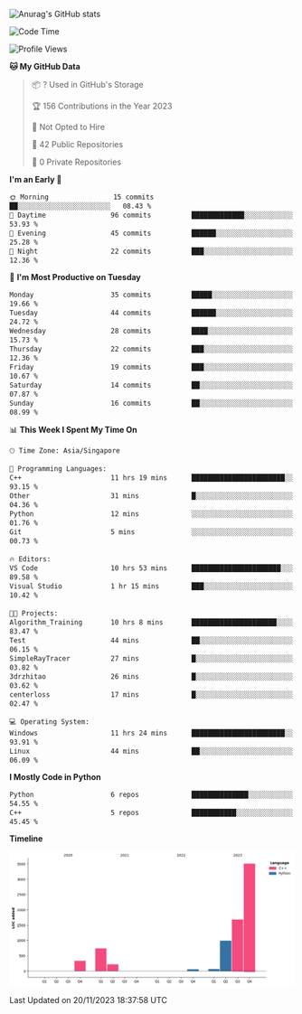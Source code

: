 ![Anurag's GitHub stats](https://github-readme-stats.vercel.app/api?username=OnePointFive99&show_icons=true&theme=transparent)

<!--START_SECTION:waka-->
![Code Time](http://img.shields.io/badge/Code%20Time-16%20hrs%2047%20mins-blue)

![Profile Views](http://img.shields.io/badge/Profile%20Views-70-blue)

**🐱 My GitHub Data** 

> 📦 ? Used in GitHub's Storage 
 > 
> 🏆 156 Contributions in the Year 2023
 > 
> 🚫 Not Opted to Hire
 > 
> 📜 42 Public Repositories 
 > 
> 🔑 0 Private Repositories 
 > 
**I'm an Early 🐤** 

```text
🌞 Morning                15 commits          ██░░░░░░░░░░░░░░░░░░░░░░░   08.43 % 
🌆 Daytime                96 commits          █████████████░░░░░░░░░░░░   53.93 % 
🌃 Evening                45 commits          ██████░░░░░░░░░░░░░░░░░░░   25.28 % 
🌙 Night                  22 commits          ███░░░░░░░░░░░░░░░░░░░░░░   12.36 % 
```
📅 **I'm Most Productive on Tuesday** 

```text
Monday                   35 commits          █████░░░░░░░░░░░░░░░░░░░░   19.66 % 
Tuesday                  44 commits          ██████░░░░░░░░░░░░░░░░░░░   24.72 % 
Wednesday                28 commits          ████░░░░░░░░░░░░░░░░░░░░░   15.73 % 
Thursday                 22 commits          ███░░░░░░░░░░░░░░░░░░░░░░   12.36 % 
Friday                   19 commits          ███░░░░░░░░░░░░░░░░░░░░░░   10.67 % 
Saturday                 14 commits          ██░░░░░░░░░░░░░░░░░░░░░░░   07.87 % 
Sunday                   16 commits          ██░░░░░░░░░░░░░░░░░░░░░░░   08.99 % 
```


📊 **This Week I Spent My Time On** 

```text
🕑︎ Time Zone: Asia/Singapore

💬 Programming Languages: 
C++                      11 hrs 19 mins      ███████████████████████░░   93.15 % 
Other                    31 mins             █░░░░░░░░░░░░░░░░░░░░░░░░   04.36 % 
Python                   12 mins             ░░░░░░░░░░░░░░░░░░░░░░░░░   01.76 % 
Git                      5 mins              ░░░░░░░░░░░░░░░░░░░░░░░░░   00.73 % 

🔥 Editors: 
VS Code                  10 hrs 53 mins      ██████████████████████░░░   89.58 % 
Visual Studio            1 hr 15 mins        ███░░░░░░░░░░░░░░░░░░░░░░   10.42 % 

🐱‍💻 Projects: 
Algorithm_Training       10 hrs 8 mins       █████████████████████░░░░   83.47 % 
Test                     44 mins             ██░░░░░░░░░░░░░░░░░░░░░░░   06.15 % 
SimpleRayTracer          27 mins             █░░░░░░░░░░░░░░░░░░░░░░░░   03.82 % 
3drzhitao                26 mins             █░░░░░░░░░░░░░░░░░░░░░░░░   03.62 % 
centerloss               17 mins             █░░░░░░░░░░░░░░░░░░░░░░░░   02.47 % 

💻 Operating System: 
Windows                  11 hrs 24 mins      ███████████████████████░░   93.91 % 
Linux                    44 mins             ██░░░░░░░░░░░░░░░░░░░░░░░   06.09 % 
```

**I Mostly Code in Python** 

```text
Python                   6 repos             ██████████████░░░░░░░░░░░   54.55 % 
C++                      5 repos             ███████████░░░░░░░░░░░░░░   45.45 % 
```



**Timeline**

![Lines of Code chart](https://raw.githubusercontent.com/OnePointFive99/OnePointFive99/main/assets/bar_graph.png)


 Last Updated on 20/11/2023 18:37:58 UTC
<!--END_SECTION:waka-->

  
